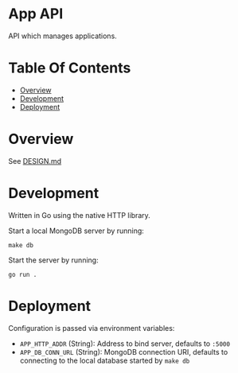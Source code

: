 # App API
API which manages applications.

# Table Of Contents
- [Overview](#overview)
- [Development](#development)
- [Deployment](#deployment)

# Overview
See [DESIGN.md](DESIGN.md)

# Development
Written in Go using the native HTTP library.  

Start a local MongoDB server by running:

```
make db
```

Start the server by running:

```
go run .
```

# Deployment
Configuration is passed via environment variables:

- `APP_HTTP_ADDR` (String): Address to bind server, defaults to `:5000`
- `APP_DB_CONN_URL` (String): MongoDB connection URI, defaults to connecting to
  the local database started by `make db`
